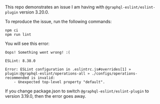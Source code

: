 This repo demonstrates an issue I am having with `@graphql-eslint/eslint-plugin` version 3.20.0.

To reproduce the issue, run the following commands:

```shell
npm ci
npm run lint
```

You will see this error:

```
Oops! Something went wrong! :(

ESLint: 8.38.0

Error: ESLint configuration in .eslintrc.js#overrides[1] » plugin:@graphql-eslint/operations-all » ./configs/operations-recommended is invalid:
	- Unexpected top-level property "default".
```

If you change package.json to switch `@graphql-eslint/eslint-plugin` to version 3.19.0, then the error goes away.
